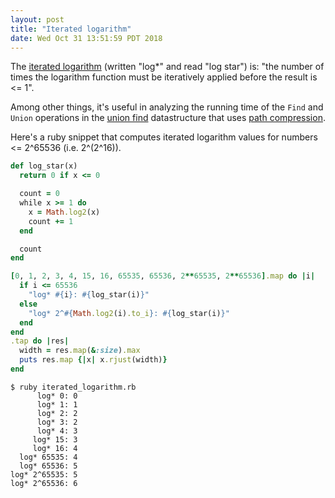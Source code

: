 ```yaml
---
layout: post
title: "Iterated logarithm"
date: Wed Oct 31 13:51:59 PDT 2018
---
```


The [iterated logarithm](https://en.wikipedia.org/wiki/Iterated_logarithm)
(written "log\*" and read "log star") is: "the number of times the logarithm
function must be iteratively applied before the result is <= 1".

Among other things, it's useful in analyzing the running time of the `Find`
and `Union` operations in the [union find](https://en.wikipedia.org/wiki/Disjoint-set_data_structure)
datastructure that uses [path compression](https://en.wikipedia.org/wiki/Disjoint-set_data_structure#Path_compression).

Here's a ruby snippet that computes iterated logarithm values for numbers <= 2^65536 (i.e. 2^(2^16)).

```ruby
def log_star(x)
  return 0 if x <= 0

  count = 0
  while x >= 1 do
    x = Math.log2(x)
    count += 1
  end

  count
end

[0, 1, 2, 3, 4, 15, 16, 65535, 65536, 2**65535, 2**65536].map do |i|
  if i <= 65536
    "log* #{i}: #{log_star(i)}"
  else
    "log* 2^#{Math.log2(i).to_i}: #{log_star(i)}"
  end
end
.tap do |res|
  width = res.map(&:size).max
  puts res.map {|x| x.rjust(width)}
end
```

```
$ ruby iterated_logarithm.rb
      log* 0: 0
      log* 1: 1
      log* 2: 2
      log* 3: 2
      log* 4: 3
     log* 15: 3
     log* 16: 4
  log* 65535: 4
  log* 65536: 5
log* 2^65535: 5
log* 2^65536: 6
```
